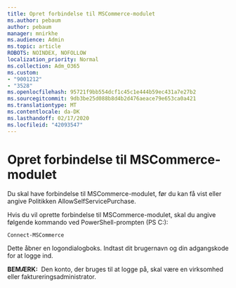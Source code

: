 ```yaml
---
title: Opret forbindelse til MSCommerce-modulet
ms.author: pebaum
author: pebaum
manager: mnirkhe
ms.audience: Admin
ms.topic: article
ROBOTS: NOINDEX, NOFOLLOW
localization_priority: Normal
ms.collection: Adm_O365
ms.custom:
- "9001212"
- "3528"
ms.openlocfilehash: 95721f9bb554dcf1c45c1e444b59ec431a7e27b2
ms.sourcegitcommit: 9db3be25d088b8d4b2d476aeace79e653ca0a421
ms.translationtype: MT
ms.contentlocale: da-DK
ms.lasthandoff: 02/17/2020
ms.locfileid: "42093547"
---
```

# <a name="connect-to-the-mscommerce-module"></a>Opret forbindelse til MSCommerce-modulet

Du skal have forbindelse til MSCommerce-modulet, før du kan få vist eller angive Politikken AllowSelfServicePurchase.  

Hvis du vil oprette forbindelse til MSCommerce-modulet, skal du angive følgende kommando ved PowerShell-prompten (PS C:\):

    Connect-MSCommerce

Dette åbner en logondialogboks. Indtast dit brugernavn og din adgangskode for at logge ind.

**BEMÆRK:**&nbsp;&nbsp;Den konto, der bruges til at logge på, skal være en virksomhed eller faktureringsadministrator.

